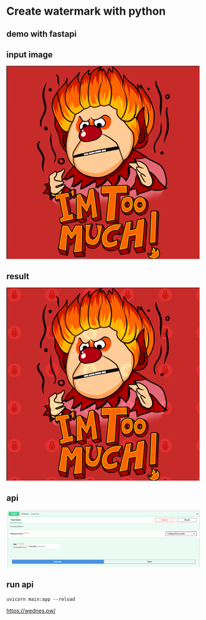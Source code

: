 # Create watermark with python 

## demo with fastapi 

## input image
![image info](./demo/manh.png)

## result 

![image info](./demo/result.png)


## api 

![image info](./demo/api.png)

## run api 

    uvicorn main:app --reload
    
https://wednes.pw/
